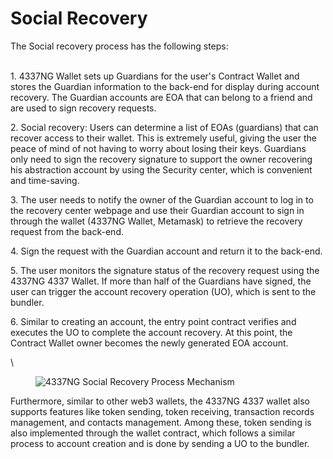 # Social Recovery

The Social recovery process has the following steps:

\
1\. 4337NG Wallet sets up Guardians for the user's Contract Wallet and stores the Guardian information to the back-end for display during account recovery. The Guardian accounts are EOA that can belong to a friend and are used to sign recovery requests.

2\. Social recovery: Users can determine a list of EOAs (guardians) that can recover access to their wallet. This is extremely useful, giving the user the peace of mind of not having to worry about losing their keys. Guardians only need to sign the recovery signature to support the owner recovering his abstraction account by using the Security center, which is convenient and time-saving.

3\. The user needs to notify the owner of the Guardian account to log in to the recovery center webpage and use their Guardian account to sign in through the wallet (4337NG Wallet, Metamask) to retrieve the recovery request from the back-end.

4\. Sign the request with the Guardian account and return it to the back-end.

5\. The user monitors the signature status of the recovery request using the 4337NG 4337 Wallet. If more than half of the Guardians have signed, the user can trigger the account recovery operation (UO), which is sent to the bundler.

6\. Similar to creating an account, the entry point contract verifies and executes the UO to complete the account recovery. At this point, the  Contract Wallet owner becomes the newly generated EOA account.

\


<figure><img src="https://lh3.googleusercontent.com/zgqTfKehSmaUd8Zrc_UqGmXvza_XvqXCwj3Sqi2equujDjGdH3SMBuAaklyk5h4zYrNIiW9_jovKrhY2UVIMYLedTBSL0FnGfdLKqp6R781TEivEpluAcuPiIcTKYAfNxQxcBJcvL309U9483JIcxuc" alt="4337NG Social Recovery Process Mechanism "><figcaption></figcaption></figure>

Furthermore, similar to other web3 wallets, the 4337NG 4337 wallet also supports features like token sending, token receiving, transaction records management, and contacts management. Among these, token sending is also implemented through the wallet contract, which follows a similar process to account creation and is done by sending a UO to the bundler.
